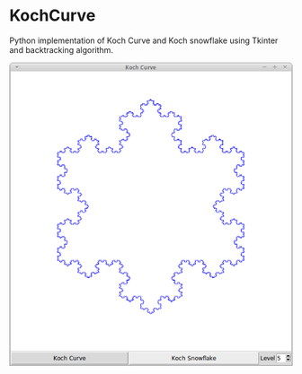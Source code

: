 # KochCurve
Python implementation of Koch Curve and Koch snowflake using Tkinter and backtracking algorithm.

<img src="capture.png"/>